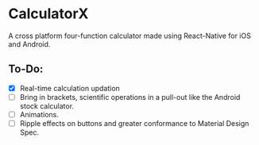 # CalculatorX
A cross platform four-function calculator made using React-Native for iOS and Android.

## To-Do: 

- [x] Real-time calculation updation
- [ ] Bring in brackets, scientific operations in a pull-out like the Android stock calculator.
- [ ] Animations.
- [ ] Ripple effects on buttons and greater conformance to Material Design Spec.
